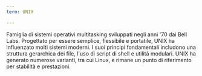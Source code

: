 ```yaml
---
term: UNIX

---
```

Famiglia di sistemi operativi multitasking sviluppati negli anni '70 dai Bell Labs. Progettato per essere semplice, flessibile e portatile, UNIX ha influenzato molti sistemi moderni. I suoi principi fondamentali includono una struttura gerarchica dei file, l'uso di script di shell e utilità modulari. UNIX ha generato numerose varianti, tra cui Linux, e rimane un punto di riferimento per stabilità e prestazioni.